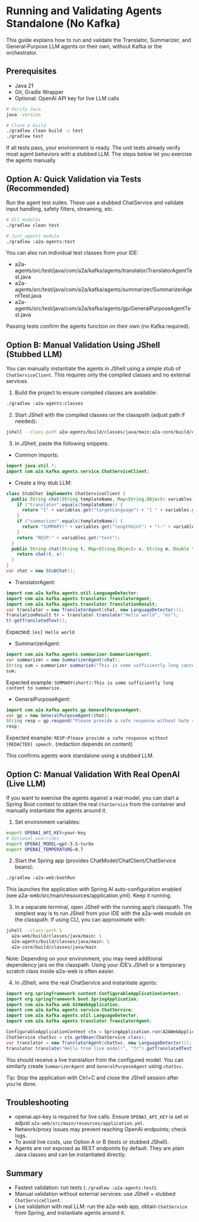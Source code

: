 # Running and Validating Agents Standalone (No Kafka)

This guide explains how to run and validate the Translator, Summarizer, and General‑Purpose LLM agents on their own, without Kafka or the orchestrator.

## Prerequisites
- Java 21
- Git, Gradle Wrapper
- Optional: OpenAI API key for live LLM calls

```bash
# Verify Java
java -version

# Clone & build
./gradlew clean build -x test
./gradlew test
```

If all tests pass, your environment is ready. The unit tests already verify most agent behaviors with a stubbed LLM. The steps below let you exercise the agents manually.

## Option A: Quick Validation via Tests (Recommended)
Run the agent test suites. These use a stubbed ChatService and validate input handling, safety filters, streaming, etc.

```bash
# All modules
./gradlew clean test

# Just agents module
./gradlew :a2a-agents:test
```

You can also run individual test classes from your IDE:
- a2a-agents/src/test/java/com/a2a/kafka/agents/translator/TranslatorAgentTest.java
- a2a-agents/src/test/java/com/a2a/kafka/agents/summarizer/SummarizerAgentTest.java
- a2a-agents/src/test/java/com/a2a/kafka/agents/gp/GeneralPurposeAgentTest.java

Passing tests confirm the agents function on their own (no Kafka required).

## Option B: Manual Validation Using JShell (Stubbed LLM)
You can manually instantiate the agents in JShell using a simple stub of `ChatServiceClient`. This requires only the compiled classes and no external services.

1) Build the project to ensure compiled classes are available:
```bash
./gradlew :a2a-agents:classes
```

2) Start JShell with the compiled classes on the classpath (adjust path if needed):
```bash
jshell --class-path a2a-agents/build/classes/java/main:a2a-core/build/classes/java/main
```

3) In JShell, paste the following snippets.

- Common imports:
```java
import java.util.*;
import com.a2a.kafka.agents.service.ChatServiceClient;
```

- Create a tiny stub LLM:
```java
class StubChat implements ChatServiceClient {
  public String chat(String templateName, Map<String,Object> variables) {
    if ("translator".equals(templateName)) {
      return "[" + variables.get("targetLanguage") + "] " + variables.get("text");
    }
    if ("summarizer".equals(templateName)) {
      return "SUMMARY(" + variables.get("lengthHint") + "):" + variables.get("text");
    }
    return "RESP:" + variables.get("text");
  }
  public String chat(String t, Map<String,Object> v, String m, Double temp, Integer maxTok){
    return chat(t, v);
  }
}
var chat = new StubChat();
```

- TranslatorAgent:
```java
import com.a2a.kafka.agents.util.LanguageDetector;
import com.a2a.kafka.agents.translator.TranslatorAgent;
import com.a2a.kafka.agents.translator.TranslationResult;
var translator = new TranslatorAgent(chat, new LanguageDetector());
TranslationResult tr = translator.translate("Hello world", "es");
tr.getTranslatedText();
```
Expected: `[es] Hello world`

- SummarizerAgent:
```java
import com.a2a.kafka.agents.summarizer.SummarizerAgent;
var summarizer = new SummarizerAgent(chat);
String sum = summarizer.summarize("This is some sufficiently long content to summarize.", "short");
sum;
```
Expected example: `SUMMARY(short):This is some sufficiently long content to summarize.`

- GeneralPurposeAgent:
```java
import com.a2a.kafka.agents.gp.GeneralPurposeAgent;
var gp = new GeneralPurposeAgent(chat);
String resp = gp.respond("Please provide a safe response without hate speech.");
resp;
```
Expected example: `RESP:Please provide a safe response without [REDACTED] speech.` (redaction depends on content)

This confirms agents work standalone using a stubbed LLM.

## Option C: Manual Validation With Real OpenAI (Live LLM)
If you want to exercise the agents against a real model, you can start a Spring Boot context to obtain the real `ChatService` from the container and manually instantiate the agents around it.

1) Set environment variables:
```bash
export OPENAI_API_KEY=your-key
# Optional overrides
export OPENAI_MODEL=gpt-3.5-turbo
export OPENAI_TEMPERATURE=0.7
```

2) Start the Spring app (provides ChatModel/ChatClient/ChatService beans):
```bash
./gradlew :a2a-web:bootRun
```
This launches the application with Spring AI auto-configuration enabled (see a2a-web/src/main/resources/application.yml). Keep it running.

3) In a separate terminal, open JShell with the running app’s classpath. The simplest way is to run JShell from your IDE with the a2a-web module on the classpath. If using CLI, you can approximate with:
```bash
jshell --class-path \
  a2a-web/build/classes/java/main: \
  a2a-agents/build/classes/java/main: \
  a2a-core/build/classes/java/main
```
Note: Depending on your environment, you may need additional dependency jars on the classpath. Using your IDE’s JShell or a temporary scratch class inside a2a-web is often easier.

4) In JShell, wire the real ChatService and instantiate agents:
```java
import org.springframework.context.ConfigurableApplicationContext;
import org.springframework.boot.SpringApplication;
import com.a2a.kafka.web.A2AWebApplication;
import com.a2a.kafka.agents.service.ChatService;
import com.a2a.kafka.agents.util.LanguageDetector;
import com.a2a.kafka.agents.translator.TranslatorAgent;

ConfigurableApplicationContext ctx = SpringApplication.run(A2AWebApplication.class);
ChatService chatSvc = ctx.getBean(ChatService.class);
var translator = new TranslatorAgent(chatSvc, new LanguageDetector());
translator.translate("Hello from live model!", "fr").getTranslatedText();
```
You should receive a live translation from the configured model. You can similarly create `SummarizerAgent` and `GeneralPurposeAgent` using `chatSvc`.

Tip: Stop the application with Ctrl+C and close the JShell session after you’re done.

## Troubleshooting
- openai.api-key is required for live calls. Ensure `OPENAI_API_KEY` is set or adjust `a2a-web/src/main/resources/application.yml`.
- Network/proxy issues may prevent reaching OpenAI endpoints; check logs.
- To avoid live costs, use Option A or B (tests or stubbed JShell).
- Agents are not exposed as REST endpoints by default. They are plain Java classes and can be instantiated directly.

## Summary
- Fastest validation: run tests (`./gradlew :a2a-agents:test`).
- Manual validation without external services: use JShell + stubbed `ChatServiceClient`.
- Live validation with real LLM: run the a2a-web app, obtain `ChatService` from Spring, and instantiate agents around it.
